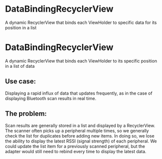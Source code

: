 # DataBindingRecyclerView
A dynamic RecyclerView that binds each ViewHolder to specific data for its position in a list

# DataBindingRecyclerView
A dynamic RecyclerView that binds each ViewHolder to its specific position in a list of data

## Use case:
Displaying a rapid influx of data that updates frequently, as in the case of displaying Bluetooth scan results in real time.

## The problem:
Scan results are generally stored in a list and displayed by a RecyclerView. The scanner often picks up a peripheral multiple times, so we generally check the list for duplicates before adding new items. In doing so, we lose the ability to display the latest RSSI (signal strength) of each peripheral. We could update the list item for a previously scanned peripheral, but the adapter would still need to rebind every time to display the latest data.
